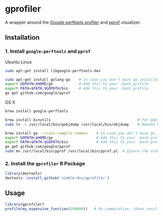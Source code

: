 # gprofiler

A wrapper around the
[Google perftools profiler](https://github.com/gperftools/gperftools) and
[pprof](https://github.com/google/pprof) visualizer.

## Installation

### 1. Install `google-perftools` and `pprof`

Ubuntu Linux
```sh
sudo apt-get install libgoogle-perftools-dev

sudo apt-get install golang-go    # In case you don't have go installed.
export GOPATH=$HOME/go            # Add this to your .bash_profile.
export PATH=$PATH:$GOPATH/bin     # Add this to your .bash_profile.
go get github.com/google/pprof
```

OS X
```sh
brew install google-perftools

brew install binutils                                        # For gobjdump.
sudo ln -s /usr/local/bin/gobjdump /usr/local/bin/objdump    # Needed by pprof.

brew install go --cross-compile-common    # In case you don't have go installed.
export GOPATH=$HOME/go                    # Add this to your .bash_profile.
export PATH=$PATH:$GOPATH/bin             # Add this to your .bash_profile.
go get github.com/google/pprof
sudo mv /usr/local/bin/pprof /usr/local/bin/pprof.pl  # Ignore the older pprof.
```

### 2. Install the `gprofiler` R Package

```r
library(devtools)
devtools::install_github('nimble-dev/gprofiler')
```

## Usage

```r
library(gprofiler)
profile(my_expensive_function(100000))   # On commpletion, shows results in a web browser.
```
